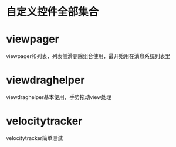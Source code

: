 # 自定义控件全部集合

# viewpager
viewpager和列表，列表侧滑删除组合使用，最开始用在消息系统列表里  

# viewdraghelper
viewdraghelper基本使用，手势拖动view处理  

# velocitytracker
velocitytracker简单测试  








